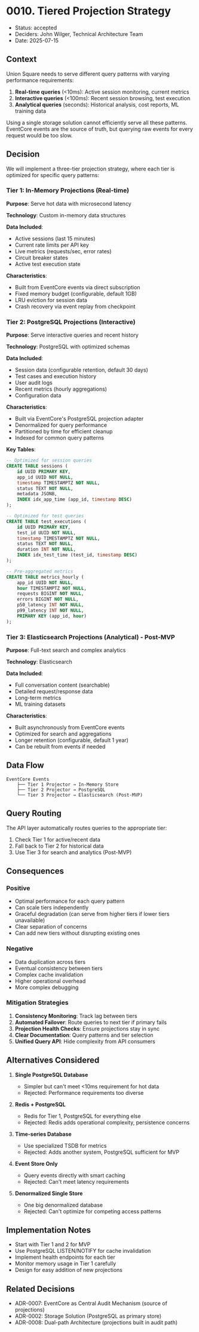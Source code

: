 # 0010. Tiered Projection Strategy

- Status: accepted
- Deciders: John Wilger, Technical Architecture Team
- Date: 2025-07-15

## Context

Union Square needs to serve different query patterns with varying performance requirements:

1. **Real-time queries** (<10ms): Active session monitoring, current metrics
2. **Interactive queries** (<100ms): Recent session browsing, test execution
3. **Analytical queries** (seconds): Historical analysis, cost reports, ML training data

Using a single storage solution cannot efficiently serve all these patterns. EventCore events are the source of truth, but querying raw events for every request would be too slow.

## Decision

We will implement a three-tier projection strategy, where each tier is optimized for specific query patterns:

### Tier 1: In-Memory Projections (Real-time)

**Purpose**: Serve hot data with microsecond latency

**Technology**: Custom in-memory data structures

**Data Included**:
- Active sessions (last 15 minutes)
- Current rate limits per API key
- Live metrics (requests/sec, error rates)
- Circuit breaker states
- Active test execution state

**Characteristics**:
- Built from EventCore events via direct subscription
- Fixed memory budget (configurable, default 1GB)
- LRU eviction for session data
- Crash recovery via event replay from checkpoint

### Tier 2: PostgreSQL Projections (Interactive)

**Purpose**: Serve interactive queries and recent history

**Technology**: PostgreSQL with optimized schemas

**Data Included**:
- Session data (configurable retention, default 30 days)
- Test cases and execution history
- User audit logs
- Recent metrics (hourly aggregations)
- Configuration data

**Characteristics**:
- Built via EventCore's PostgreSQL projection adapter
- Denormalized for query performance
- Partitioned by time for efficient cleanup
- Indexed for common query patterns

**Key Tables**:
```sql
-- Optimized for session queries
CREATE TABLE sessions (
    id UUID PRIMARY KEY,
    app_id UUID NOT NULL,
    timestamp TIMESTAMPTZ NOT NULL,
    status TEXT NOT NULL,
    metadata JSONB,
    INDEX idx_app_time (app_id, timestamp DESC)
);

-- Optimized for test queries
CREATE TABLE test_executions (
    id UUID PRIMARY KEY,
    test_id UUID NOT NULL,
    timestamp TIMESTAMPTZ NOT NULL,
    status TEXT NOT NULL,
    duration INT NOT NULL,
    INDEX idx_test_time (test_id, timestamp DESC)
);

-- Pre-aggregated metrics
CREATE TABLE metrics_hourly (
    app_id UUID NOT NULL,
    hour TIMESTAMPTZ NOT NULL,
    requests BIGINT NOT NULL,
    errors BIGINT NOT NULL,
    p50_latency INT NOT NULL,
    p99_latency INT NOT NULL,
    PRIMARY KEY (app_id, hour)
);
```

### Tier 3: Elasticsearch Projections (Analytical) - Post-MVP

**Purpose**: Full-text search and complex analytics

**Technology**: Elasticsearch

**Data Included**:
- Full conversation content (searchable)
- Detailed request/response data
- Long-term metrics
- ML training datasets

**Characteristics**:
- Built asynchronously from EventCore events
- Optimized for search and aggregations
- Longer retention (configurable, default 1 year)
- Can be rebuilt from events if needed

## Data Flow

```
EventCore Events
    ├── Tier 1 Projector → In-Memory Store
    ├── Tier 2 Projector → PostgreSQL
    └── Tier 3 Projector → Elasticsearch (Post-MVP)
```

## Query Routing

The API layer automatically routes queries to the appropriate tier:

1. Check Tier 1 for active/recent data
2. Fall back to Tier 2 for historical data
3. Use Tier 3 for search and analytics (Post-MVP)

## Consequences

### Positive

- Optimal performance for each query pattern
- Can scale tiers independently
- Graceful degradation (can serve from higher tiers if lower tiers unavailable)
- Clear separation of concerns
- Can add new tiers without disrupting existing ones

### Negative

- Data duplication across tiers
- Eventual consistency between tiers
- Complex cache invalidation
- Higher operational overhead
- More complex debugging

### Mitigation Strategies

1. **Consistency Monitoring**: Track lag between tiers
2. **Automated Failover**: Route queries to next tier if primary fails
3. **Projection Health Checks**: Ensure projections stay in sync
4. **Clear Documentation**: Query patterns and tier selection
5. **Unified Query API**: Hide complexity from API consumers

## Alternatives Considered

1. **Single PostgreSQL Database**
   - Simpler but can't meet <10ms requirement for hot data
   - Rejected: Performance requirements too diverse

2. **Redis + PostgreSQL**
   - Redis for Tier 1, PostgreSQL for everything else
   - Rejected: Redis adds operational complexity, persistence concerns

3. **Time-series Database**
   - Use specialized TSDB for metrics
   - Rejected: Adds another system, PostgreSQL sufficient for MVP

4. **Event Store Only**
   - Query events directly with smart caching
   - Rejected: Can't meet latency requirements

5. **Denormalized Single Store**
   - One big denormalized database
   - Rejected: Can't optimize for competing access patterns

## Implementation Notes

- Start with Tier 1 and 2 for MVP
- Use PostgreSQL LISTEN/NOTIFY for cache invalidation
- Implement health endpoints for each tier
- Monitor memory usage in Tier 1 carefully
- Design for easy addition of new projections

## Related Decisions

- ADR-0007: EventCore as Central Audit Mechanism (source of projections)
- ADR-0002: Storage Solution (PostgreSQL as primary store)
- ADR-0008: Dual-path Architecture (projections built in audit path)
